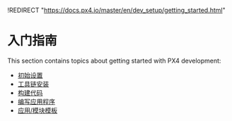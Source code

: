 !REDIRECT "https://docs.px4.io/master/en/dev_setup/getting_started.html"

# 入门指南

This section contains topics about getting started with PX4 development:

* [初始设置](../setup/config_initial.md)
* [工具链安装](../setup/dev_env.md)
* [构建代码](../setup/building_px4.md)
* [编写应用程序](../apps/hello_sky.md)
* [应用/模块模板](../apps/module_template.md)